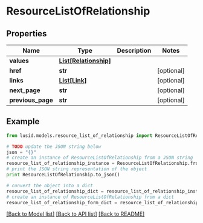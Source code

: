 # ResourceListOfRelationship


## Properties
Name | Type | Description | Notes
------------ | ------------- | ------------- | -------------
**values** | [**List[Relationship]**](Relationship.md) |  | 
**href** | **str** |  | [optional] 
**links** | [**List[Link]**](Link.md) |  | [optional] 
**next_page** | **str** |  | [optional] 
**previous_page** | **str** |  | [optional] 

## Example

```python
from lusid.models.resource_list_of_relationship import ResourceListOfRelationship

# TODO update the JSON string below
json = "{}"
# create an instance of ResourceListOfRelationship from a JSON string
resource_list_of_relationship_instance = ResourceListOfRelationship.from_json(json)
# print the JSON string representation of the object
print ResourceListOfRelationship.to_json()

# convert the object into a dict
resource_list_of_relationship_dict = resource_list_of_relationship_instance.to_dict()
# create an instance of ResourceListOfRelationship from a dict
resource_list_of_relationship_form_dict = resource_list_of_relationship.from_dict(resource_list_of_relationship_dict)
```
[[Back to Model list]](../README.md#documentation-for-models) [[Back to API list]](../README.md#documentation-for-api-endpoints) [[Back to README]](../README.md)


